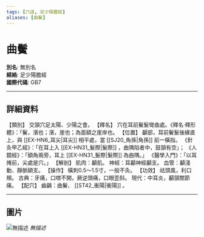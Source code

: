 ```yaml
---
tags: [穴道, 足少陽膽經]
aliases: [曲鬢]
---
```


# 曲鬢

**別名**: 無別名  
**經絡**: 足少陽膽經  
**國際代碼**: GB7  

---

## 詳細資料
【類別】
交頷穴足太陽、少陽之會。
【釋名】
穴在耳前鬢髮彎曲處。《釋名‧釋形體》：「鬢，濱也；濱，崖也；為面額之崖岸也。
【位置】
顳部，耳前鬢髮後緣直上，與 [[EX-HN6_耳尖|耳尖]] 相平處，當 [[SJ20_角孫|角孫]] 前一橫指。
《針灸甲乙經》：「在耳上入 [[EX-HN31_髮際|髮際]] ，曲隅陷者中，鼓頷有空」；
《人鏡經》：「額角兩旁，耳上 [[EX-HN31_髮際|髮際]] 為曲隅。」
《醫學入門》：「以耳掩前，尖處是穴。」
【解剖】
肌肉：顳肌。
神經：耳顳神經顳支。
血管：顳淺動、靜脈額支。
【操作】
橫刺0.5～1.5寸，一般不灸。
【功效】
祛頭風，利口頰。
古典：牙痛，口噤不開，厥逆頭痛，口眼歪斜。
現代：中耳炎，顳頷關節痛。
【配穴】
齒齲：曲鬢、 [[ST42_衝陽|衝陽]] 。

---

## 圖片
![無描述](https://yibian.hopto.org/pic/shu16/82.gif)
_無描述_

